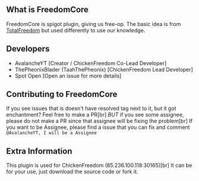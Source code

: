 ## What is FreedomCore
FreedomCore is spigot plugin, giving us free-op. The basic idea is from [TotalFreedom](https://github.com/TotalFreedom/TotalFreedomMod) but used differently to use our knowledge.

## Developers
- AvalancheYT [Creator / ChickenFreedom Co-Lead Developer]
- ThePheonixBlader (TaahThePheonix) [ChickenFreedom Lead Developer] 
- Spot Open [Open an issue for more details]

## Contributing to FreedomCore
If you see issues that is doesn't have resolved tag next to it, but it got enchantment? Feel free to make a PR[br]
*BUT* if you see some assignee, please do not make a PR since that assignee will be fixing the problem[br]
If you want to be Assignee, please find a issue that you can fix and comment ```@AvalancheYT, I will be a Assignee```

## Extra Information
This plugin is used for ChickenFreedom (85.236.100.118:30165)[br]
It can be for your use, just download the source code or fork it.